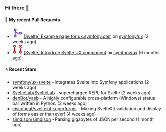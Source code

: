 ### Hi there 👋

#### 🔨 My recent Pull Requests

- ![](./assets/pr-merged.svg) [[Svelte] Example page for ux.symfony.com](https://github.com/symfony/ux/pull/795) on [symfony/ux](https://github.com/symfony/ux) (2 weeks ago)
- ![](./assets/pr-closed.svg) [[Svelte] Introduce Svelte UX component](https://github.com/symfony/ux/pull/498) on [symfony/ux](https://github.com/symfony/ux) (6 months ago)

#### ⭐ Recent Stars

- [symfony/ux-svelte](https://github.com/symfony/ux-svelte) - Integrates Svelte into Symfony applications (2 weeks ago)
- [SvelteLab/SvelteLab](https://github.com/SvelteLab/SvelteLab) - supercharged REPL for Svelte (2 weeks ago)
- [denBot/yasb](https://github.com/denBot/yasb) - A highly configurable cross-platform (Windows) status bar written in Python. (3 weeks ago)
- [ciscoheat/sveltekit-superforms](https://github.com/ciscoheat/sveltekit-superforms) - Making SvelteKit validation and display of forms easier than ever! (4 weeks ago)
- [simdjson/simdjson](https://github.com/simdjson/simdjson) - Parsing gigabytes of JSON per second  (1 month ago)